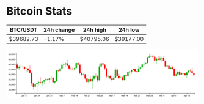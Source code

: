 # Bitcoin Stats

BTC/USDT|24h change|24h high|24h low|
|---|---|---|---|
|$39682.73|-1.17%|$40795.06|$39177.00|

<img src="./chart.svg">
